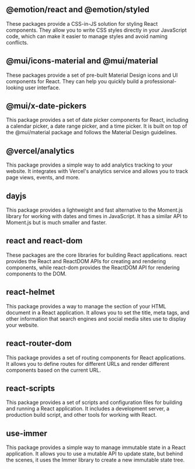 ## @emotion/react and @emotion/styled
These packages provide a CSS-in-JS solution for styling React components. They allow you to write CSS styles directly in your JavaScript code, which can make it easier to manage styles and avoid naming conflicts.

## @mui/icons-material and @mui/material
These packages provide a set of pre-built Material Design icons and UI components for React. They can help you quickly build a professional-looking user interface.

## @mui/x-date-pickers
This package provides a set of date picker components for React, including a calendar picker, a date range picker, and a time picker. It is built on top of the @mui/material package and follows the Material Design guidelines.

## @vercel/analytics
This package provides a simple way to add analytics tracking to your website. It integrates with Vercel's analytics service and allows you to track page views, events, and more.

## dayjs
This package provides a lightweight and fast alternative to the Moment.js library for working with dates and times in JavaScript. It has a similar API to Moment.js but is much smaller and faster.

## react and react-dom
These packages are the core libraries for building React applications. react provides the React and ReactDOM APIs for creating and rendering components, while react-dom provides the ReactDOM API for rendering components to the DOM.

## react-helmet
This package provides a way to manage the <head> section of your HTML document in a React application. It allows you to set the title, meta tags, and other information that search engines and social media sites use to display your website.

## react-router-dom
This package provides a set of routing components for React applications. It allows you to define routes for different URLs and render different components based on the current URL.

## react-scripts
This package provides a set of scripts and configuration files for building and running a React application. It includes a development server, a production build script, and other tools for working with React.

## use-immer
This package provides a simple way to manage immutable state in a React application. It allows you to use a mutable API to update state, but behind the scenes, it uses the Immer library to create a new immutable state tree.
